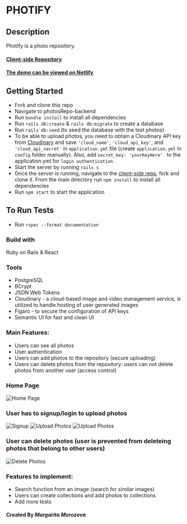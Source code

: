 # PHOTIFY

## Description

Photify is a photo repository.

#### [Client-side Repository](https://github.com/rita-morozova/photos-repo-frontend)

#### [The demo can be viewed on Netlify](https://fall-photify.netlify.app/) 

## Getting Started
- Fork and clone this repo
- Navigate to photosRepo-backend
- Run `bundle install` to install all dependencies 
- Run `rails db:create` & `rails db:migrate` to create a database
- Run `rails db:seed` (to seed the database with the test photos) 
- To be able to upload photos, you need to obtain a Cloudinary API key from [Cloudinary](https://cloudinary.com/) and save `'cloud_name'`, `'cloud_api_key'`, and `'cloud_api_secret'` in `application.yml` file (create `application.yml` in `config` folder manually). Also, add `secret_key: 'yourKeyHere' ` to the application.yml for `login authentication`
- Start the server by running `rails s`
- Once the server is running, navigate to the [client-side repo](https://github.com/rita-morozova/photos-repo-frontend), fork and clone it. From the main directory run `npm install` to install all dependencies
- Run `npm start` to start the application

## To Run Tests
- Run `rspec --format documentation`

### Build with
Ruby on Rails & React

### Tools
* PostgreSQL
* BCrypt
* JSON Web Tokens
* Cloudinary - a cloud-based image and video management service, is utilized to handle hosting of user generated images
* Figaro - to secure the configuration of API keys
* Semantic UI for fast and clean UI

### Main Features:
* Users can see all photos
* User authentication
* Users can add photos to the repository (secure uploading)
* Users can delete photos from the repository: users can not delete photos from another user (access control)

 
### Home Page

![Home Page](https://res.cloudinary.com/diexi8g0j/image/upload/v1632770433/1_jqemdj.png)

### User has to signup/login to upload photos

![Signup](https://res.cloudinary.com/diexi8g0j/image/upload/v1632770428/2_mkcuap.png)
![Upload Photos](https://res.cloudinary.com/diexi8g0j/image/upload/v1632770425/5_nkimhx.png)
![Upload Photos](https://res.cloudinary.com/diexi8g0j/image/upload/v1632770420/3_ouu54j.png)

### User can delete photos (user is prevented from deleteing photos that belong to other users)

![Delete Photos](https://res.cloudinary.com/diexi8g0j/image/upload/v1632770434/4_mxuqrw.png)

### Features to implement:
* Search function from an image (search for similar images)
* Users can create collections and add photos to collections
* Add more tests

#### Created By _**Margarita Morozova**_
